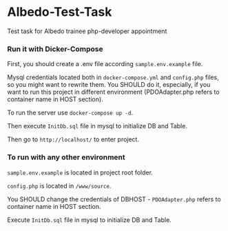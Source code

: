 # Albedo-Test-Task
Test task for Albedo trainee php-developer appointment

### Run it with Dicker-Compose

First, you should create a .env file according  ```sample.env.example``` file. 

Mysql credentials located both in ```docker-compose.yml``` and ```config.php``` files, so you might want to rewrite them. You SHOULD do it, especially, if you want to run this project in different environment (PDOAdapter.php refers to container name in HOST section).

To run the server use
```docker-compose up -d```.

Then execute ```InitDb.sql``` file in mysql to initialize DB and Table.

Then go to ```http://localhost/``` to enter project.

### To run with any other environment

```sample.env.example``` is located in project root folder. 

```config.php``` is located in ```/www/source```.

 You SHOULD change the credentials of DBHOST - ```PDOAdapter.php``` refers to container name in HOST section.
 
 Execute ```InitDb.sql``` file in mysql to initialize DB and Table.

